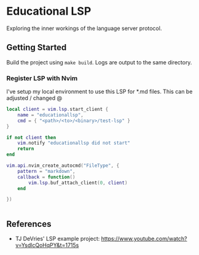 # Educational LSP 

Exploring the inner workings of the language server protocol. 

## Getting Started

Build the project using ```make build```. Logs are output to the same directory. 

### Register LSP with Nvim 
I've setup my local environment to use this LSP for *.md files. This can be adjusted / changed @ <TODO> 


```lua
local client = vim.lsp.start_client {
    name = "educationallsp",
    cmd = { "<path>/<to>/<binary>/test-lsp" }
}

if not client then
    vim.notify "educationallsp did not start"
    return
end

vim.api.nvim_create_autocmd("FileType", {
    pattern = "markdown",
    callback = function()
        vim.lsp.buf_attach_client(0, client)
    end

})



```

## References
 
- TJ DeVries' LSP example project: https://www.youtube.com/watch?v=YsdlcQoHqPY&t=1715s
